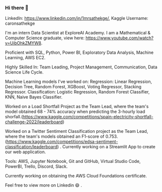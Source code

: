 ### Hi there 👋
LinkedIn: https://www.linkedin.com/in/1mrsathekge/, Kaggle Username: caronsathekge

I'm an intern Data Scientist at ExploreAI Academy.
I am a Mathematical & Computer Science graduate, view here: https://www.youtube.com/watch?v=UibOhkZMYW8.

Proficient with SQL, Python, Power BI, Exploratory Data Analysis, Machine Learning, AWS EC2.

Highly Skilled In:
Team Leading, Project Management, Communication, Data Science Life Cycle.

Machine Learning models I've worked on:
Regression: Linear Regression, Decision Tree, Random Forest, XGBoost, Voting Regressor, Stacking Regressor.
Classification: Logistic Regression, Random Forest Classifier, KNN, Naive Bayes Classifier.

Worked on a Load Shortfall Project as the Team Lead, where the team's model obtained 68 - 74% accuracy when predicting the 3-hourly load shorfall.(https://www.kaggle.com/competitions/spain-electricity-shortfall-challenge-2022/leaderboard)


Worked on a Twitter Sentiment Classification project as the Team Lead, where the team's models obtained an F1-score of 0.753. (https://www.kaggle.com/competitions/edsa-sentiment-classification/leaderboard) . Currently working on a Streamlit App to create our web application.

Tools:
AWS, Jupyter Notebook, Git and GitHub, Virtual Studio Code, PowerBI, Trello, Discord, Slack.

Currently working on obtaining the AWS Cloud Foundations certificate.

Feel free to view more on Linkedin 😄 .

<!--
**MrSathekge/MrSathekge** is a ✨ _special_ ✨ repository because its `README.md` (this file) appears on your GitHub profile.

Here are some ideas to get you started:

- 🔭 I’m currently working on ...
- 🌱 I’m currently learning ...
- 👯 I’m looking to collaborate on ...
- 🤔 I’m looking for help with ...
- 💬 Ask me about ...
- 📫 How to reach me: ...
- 😄 Pronouns: ...
- ⚡ Fun fact: ...
-->
